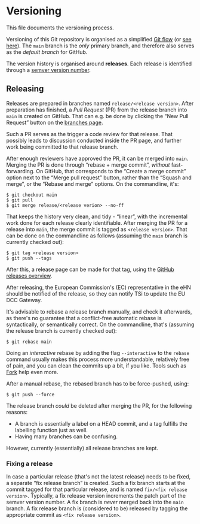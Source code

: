 # Versioning

This file documents the versioning process.

Versioning of this Git repository is organised as a simplified [Git flow](https://www.atlassian.com/git/tutorials/comparing-workflows/gitflow-workflow) (or [see here](https://medium.com/@patrickporto/4-branching-workflows-for-git-30d0aaee7bf)).
The `main` branch is the _only_ primary branch, and therefore also serves as the _default branch_ for GitHub.

The version history is organised around **releases**.
Each release is identified through a [semver version number](https://semver.org/).


## Releasing

Releases are prepared in branches named `release/<release version>`.
After preparation has finished, a _Pull Request_ (PR) from the release branch into `main` is created on GitHub.
That can e.g. be done by clicking the “New Pull Request” button on the [branches page](https://github.com/ehn-dcc-development/ehn-dcc-valuesets/branches).

Such a PR serves as the trigger a code review for that release.
That possibly leads to discussion conducted inside the PR page, and further work being committed to that release branch.

After enough reviewers have approved the PR, it can be merged into `main`.
Merging the PR is done through “rebase + merge commit”, _without_ fast-forwarding.
On GitHub, that corresponds to the “Create a merge commit” option next to the “Merge pull request” button, rather than the “Squash and merge”, or the “Rebase and merge” options.
On the commandline, it's:

    $ git checkout main
    $ git pull
    $ git merge release/<release verion> --no-ff

That keeps the history very clean, and tidy - “linear”, with the incremental work done for each release clearly identifiable.
After merging the PR for a release into `main`, the merge commit is tagged as `<release version>`.
That can be done on the commandline as follows (assuming the `main` branch is currently checked out):

    $ git tag <release version>
    $ git push --tags

After this, a release page can be made for that tag, using the [GitHub releases overview](https://github.com/ehn-dcc-development/ehn-dcc-valuesets/releases).

After releasing, the European Commission's (EC) representative in the eHN should be notified of the release, so they can notify TSi to update the EU DCC Gateway.

It's advisable to rebase a release branch manually, and check it afterwards, as there's no guarantee that a conflict-free automatic rebase is syntactically, or semantically correct.
On the commandline, that's (assuming the release branch is currently checked out):

    $ git rebase main

Doing an _interactive_ rebase by adding the flag `--interactive` to the `rebase` command usually makes this process more understandable, relatively free of pain, and you can clean the commits up a bit, if you like.
Tools such as [Fork](https://git-fork.com/) help even more.

After a manual rebase, the rebased branch has to be force-pushed, using:

    $ git push --force

The release branch _could_ be deleted after merging the PR, for the following reasons:

- A branch is essentially a label on a HEAD commit, and a tag fulfills the labelling function just as well.
- Having many branches can be confusing.

However, currently (essentially) all release branches are kept.


### Fixing a release

In case a particular release (that's not the latest release) needs to be fixed, a separate “fix release branch” is created.
Such a fix branch starts at the commit tagged for that particular release, and is named `fix/<fix release version>`.
Typically, a fix release version increments the patch part of the semver version number.
A fix branch is _never_ merged back into the `main` branch.
A fix release branch is (considered to be) released by tagging the appropriate commit as `<fix release version>`.


